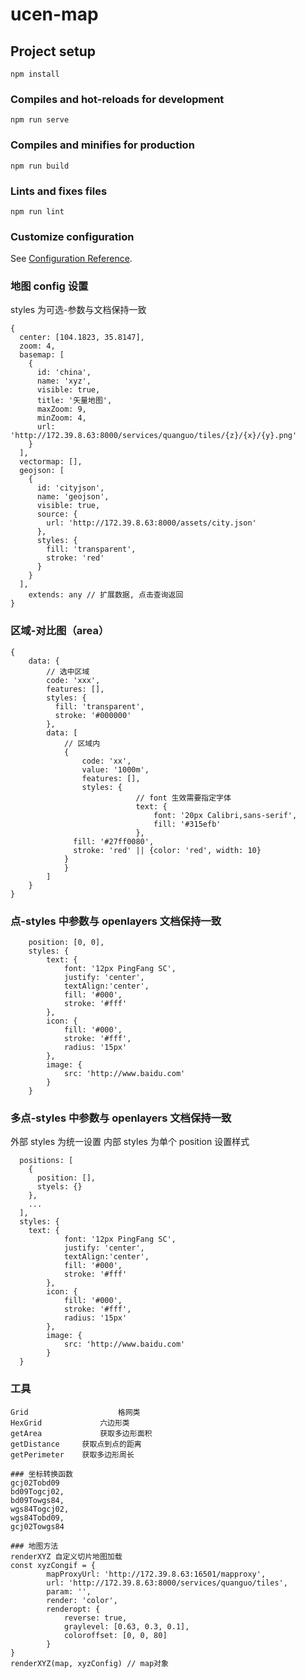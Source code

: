 # ucen-map

## Project setup

```
npm install
```

### Compiles and hot-reloads for development

```
npm run serve
```

### Compiles and minifies for production

```
npm run build
```

### Lints and fixes files

```
npm run lint
```

### Customize configuration

See [Configuration Reference](https://cli.vuejs.org/config/).

### 地图 config 设置

styles 为可选-参数与文档保持一致

```
{
  center: [104.1823, 35.8147],
  zoom: 4,
  basemap: [
    {
      id: 'china',
      name: 'xyz',
      visible: true,
      title: '矢量地图',
      maxZoom: 9,
      minZoom: 4,
      url: 'http://172.39.8.63:8000/services/quanguo/tiles/{z}/{x}/{y}.png'
    }
  ],
  vectormap: [],
  geojson: [
    {
      id: 'cityjson',
      name: 'geojson',
      visible: true,
      source: {
        url: 'http://172.39.8.63:8000/assets/city.json'
      },
      styles: {
        fill: 'transparent',
        stroke: 'red'
      }
    }
  ],
	extends: any // 扩展数据, 点击查询返回
}
```

### 区域-对比图（area）

```
{
	data: {
		// 选中区域
		code: 'xxx',
		features: [],
		styles: {
          fill: 'transparent',
          stroke: '#000000'
        },
		data: [
			// 区域内
			{
				code: 'xx',
				value: '1000m',
				features: [],
				styles: {
							// font 生效需要指定字体
							text: {
								font: '20px Calibri,sans-serif',
								fill: '#315efb'
							},
              fill: '#27ff0080',
              stroke: 'red' || {color: 'red', width: 10}
            }
			}
		]
	}
}
```

### 点-styles 中参数与 openlayers 文档保持一致

```
	position: [0, 0],
	styles: {
		text: {
			font: '12px PingFang SC',
			justify: 'center',
			textAlign:'center',
			fill: '#000',
			stroke: '#fff'
		},
		icon: {
			fill: '#000',
			stroke: '#fff',
			radius: '15px'
		},
		image: {
			src: 'http://www.baidu.com'
		}
	}
```

### 多点-styles 中参数与 openlayers 文档保持一致

外部 styles 为统一设置
内部 styles 为单个 position 设置样式

```
  positions: [
    {
      position: [],
      styels: {}
    },
    ...
  ],
  styles: {
    text: {
			font: '12px PingFang SC',
			justify: 'center',
			textAlign:'center',
			fill: '#000',
			stroke: '#fff'
		},
		icon: {
			fill: '#000',
			stroke: '#fff',
			radius: '15px'
		},
		image: {
			src: 'http://www.baidu.com'
		}
  }

```
### 工具
```
Grid					格网类
HexGrid				六边形类
getArea				获取多边形面积
getDistance		获取点到点的距离
getPerimeter	获取多边形周长

### 坐标转换函数
gcj02Tobd09		
bd09Togcj02,
bd09Towgs84,
wgs84Togcj02,
wgs84Tobd09,
gcj02Towgs84 

### 地图方法
renderXYZ 自定义切片地图加载
const xyzCongif = {
		mapProxyUrl: 'http://172.39.8.63:16501/mapproxy',
		url: 'http://172.39.8.63:8000/services/quanguo/tiles',
		param: '',
		render: 'color',
		renderopt: {
			reverse: true,
			graylevel: [0.63, 0.3, 0.1],
			coloroffset: [0, 0, 80]
		}
}
renderXYZ(map, xyzConfig) // map对象
```

